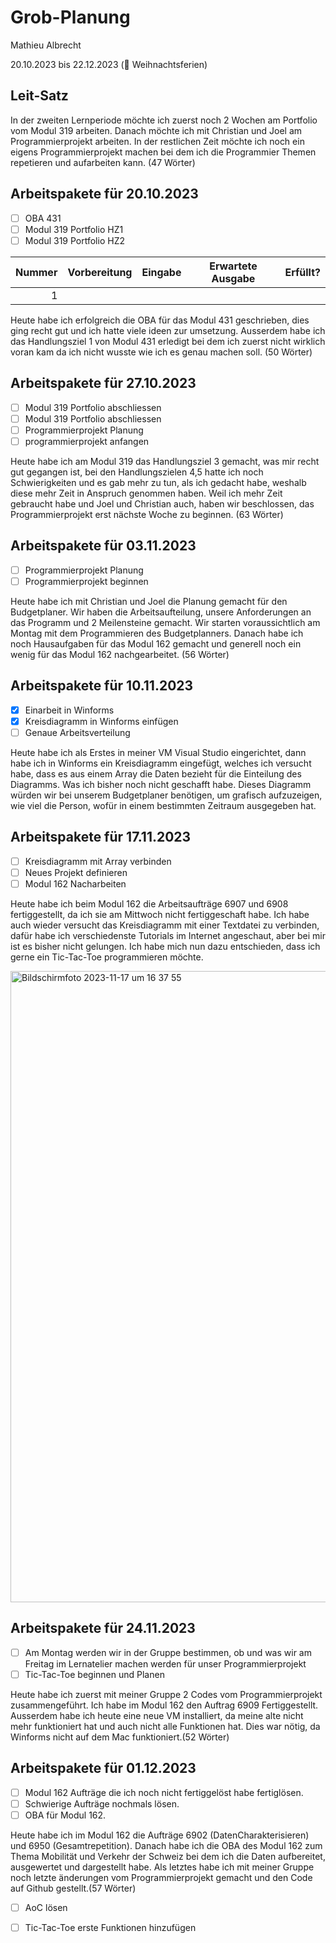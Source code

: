 # Grob-Planung

Mathieu Albrecht

20.10.2023 bis 22.12.2023 (🎄 Weihnachtsferien)

## Leit-Satz

In der zweiten Lernperiode möchte ich zuerst noch 2 Wochen am Portfolio vom Modul 319 arbeiten. Danach möchte ich mit Christian und Joel am Programmierprojekt arbeiten. In der restlichen Zeit möchte ich noch ein eigens Programmierprojekt machen bei dem ich die Programmier Themen repetieren und aufarbeiten kann. (47 Wörter)

## Arbeitspakete für 20.10.2023

- [ ] OBA 431
- [ ] Modul 319 Portfolio HZ1
- [ ] Modul 319 Portfolio HZ2

| Nummer | Vorbereitung | Eingabe | Erwartete Ausgabe | Erfüllt? |
| -----: | ------------ | ------- | ----------------- | -------- |
|      1 |              |         |                   |          |

Heute habe ich erfolgreich die OBA für das Modul 431 geschrieben, dies ging recht gut und ich hatte viele ideen zur umsetzung. Ausserdem habe ich das Handlungsziel 1 von Modul 431 erledigt bei dem ich zuerst nicht wirklich voran kam da ich nicht wusste wie ich es genau machen soll. (50 Wörter)

## Arbeitspakete für 27.10.2023

- [ ] Modul 319 Portfolio abschliessen
- [ ] Modul 319 Portfolio abschliessen
- [ ] Programmierprojekt Planung
- [ ] programmierprojekt anfangen

Heute habe ich am Modul 319 das Handlungsziel 3 gemacht, was mir recht gut gegangen ist, bei den Handlungszielen 4,5 hatte ich noch Schwierigkeiten und es gab mehr zu tun, als ich gedacht habe, weshalb diese mehr Zeit in Anspruch genommen haben. Weil ich mehr Zeit gebraucht habe und Joel und Christian auch, haben wir beschlossen, das Programmierprojekt erst nächste Woche zu beginnen. (63 Wörter)

## Arbeitspakete für 03.11.2023
- [ ] Programmierprojekt Planung
- [ ] Programmierprojekt beginnen

Heute habe ich mit Christian und Joel die Planung gemacht für den Budgetplaner. Wir haben die Arbeitsaufteilung, unsere Anforderungen an das Programm und 2 Meilensteine gemacht. Wir starten voraussichtlich am Montag mit dem Programmieren des Budgetplanners. Danach habe ich noch Hausaufgaben für das Modul 162 gemacht und generell noch ein wenig für das Modul 162 nachgearbeitet. (56 Wörter)

## Arbeitspakete für 10.11.2023
- [x]  Einarbeit in Winforms
- [x] Kreisdiagramm in Winforms einfügen
- [ ] Genaue Arbeitsverteilung

Heute habe ich als Erstes in meiner VM Visual Studio eingerichtet, dann habe ich in Winforms ein Kreisdiagramm eingefügt, welches ich versucht habe, dass es aus einem Array die Daten bezieht für die Einteilung des Diagramms. Was ich bisher noch nicht geschafft habe. Dieses Diagramm würden wir bei unserem Budgetplaner benötigen, um grafisch aufzuzeigen, wie viel die Person, wofür in einem bestimmten Zeitraum ausgegeben hat.

## Arbeitspakete für 17.11.2023
- [ ] Kreisdiagramm mit Array verbinden
- [ ] Neues Projekt definieren
- [ ] Modul 162 Nacharbeiten

Heute habe ich beim Modul 162 die Arbeitsaufträge 6907 und 6908 fertiggestellt, da ich sie am Mittwoch nicht fertiggeschaft habe. Ich habe auch wieder versucht das Kreisdiagramm mit einer Textdatei zu verbinden, dafür habe ich verschiedenste Tutorials im Internet angeschaut, aber bei mir ist es bisher nicht gelungen. Ich habe mich nun dazu entschieden, dass ich gerne ein Tic-Tac-Toe programmieren möchte.

<img width="1010" alt="Bildschirmfoto 2023-11-17 um 16 37 55" src="https://github.com/MathieuAlbrecht/Lern-Atelier-2/assets/142606710/18f50fa7-cded-41d6-9003-ceb229cbd269">


## Arbeitspakete für 24.11.2023
- [ ] Am Montag werden wir in der Gruppe bestimmen, ob und was wir am Freitag im Lernatelier machen werden für unser Programmierprojekt
- [ ] Tic-Tac-Toe beginnen und Planen

Heute habe ich zuerst mit meiner Gruppe 2 Codes vom Programmierprojekt zusammengeführt. Ich habe im Modul 162 den Auftrag 6909 Fertiggestellt. Ausserdem habe ich heute eine neue VM installiert, da meine alte nicht mehr funktioniert hat und auch nicht alle Funktionen hat. Dies war nötig, da Winforms nicht auf dem Mac funktioniert.(52 Wörter)

## Arbeitspakete für 01.12.2023
- [ ] Modul 162 Aufträge die ich noch nicht fertiggelöst habe fertiglösen.
- [ ] Schwierige Aufträge nochmals lösen.
- [ ] OBA für Modul 162.

Heute habe ich im Modul 162 die Aufträge 6902 (DatenCharakterisieren) und 6950 (Gesamtrepetition). Danach habe ich die OBA des Modul 162 zum Thema Mobilität und Verkehr der Schweiz bei dem ich die Daten aufbereitet, ausgewertet und dargestellt habe. Als letztes habe ich mit meiner Gruppe noch letzte änderungen vom Programmierprojekt gemacht und den Code auf Github gestellt.(57 Wörter)

- [ ] AoC lösen
- [ ] Tic-Tac-Toe erste Funktionen hinzufügen

